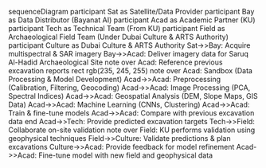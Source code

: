 sequenceDiagram
    participant Sat as Satellite/Data Provider
    participant Bay as Data Distributor (Bayanat AI)
    participant Acad as Academic Partner (KU)
    participant Tech as Technical Team (From KU)
    participant Field as Archaeological Field Team (Under Dubai Culture & ARTS Authority)
    participant Culture as Dubai Culture & ARTS Authority
    Sat->>Bay: Acquire multispectral & SAR imagery
    Bay->>Acad: Deliver imagery data for Saruq Al-Hadid Archaeological Site
    note over Acad: Reference previous excavation reports
    rect rgb(235, 245, 255)
    note over Acad: Sandbox (Data Processing & Model Development)
    Acad->>Acad: Preprocessing (Calibration, Filtering, Geocoding)
    Acad->>Acad: Image Processing (PCA, Spectral Indices)
    Acad->>Acad: Geospatial Analysis (DEM, Slope Maps, GIS Data)
    Acad->>Acad: Machine Learning (CNNs, Clustering)
    Acad->>Acad: Train & fine-tune models
    Acad->>Acad: Compare with previous excavation data
    end
    Acad->>Tech: Provide predicted excavation targets
    Tech->>Field: Collaborate on-site validation
    note over Field: KU performs validation using geophysical techniques
    Field->>Culture: Validate predictions & plan excavations
    Culture->>Acad: Provide feedback for model refinement
    Acad->>Acad: Fine-tune model with new field and geophysical data
